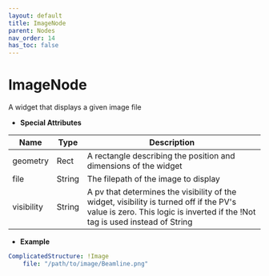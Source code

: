 ```yaml
---
layout: default
title: ImageNode
parent: Nodes
nav_order: 14
has_toc: false
---
```



<a id="ImageNode"></a>

# ImageNode

A widget that displays a given image file


* **Special Attributes**

|    Name    |  Type  | Description|
|------------|--------|------------|
| geometry   | Rect   | A rectangle describing the position and dimensions of the widget |
| file       | String | The filepath of the image to display |
| visibility | String | A pv that determines the visibility of the widget, visibility is turned off if the PV's value is zero. This logic is inverted if the !Not tag is used instead of String |


* **Example**

```yaml
ComplicatedStructure: !Image
    file: "/path/to/image/Beamline.png"
```

